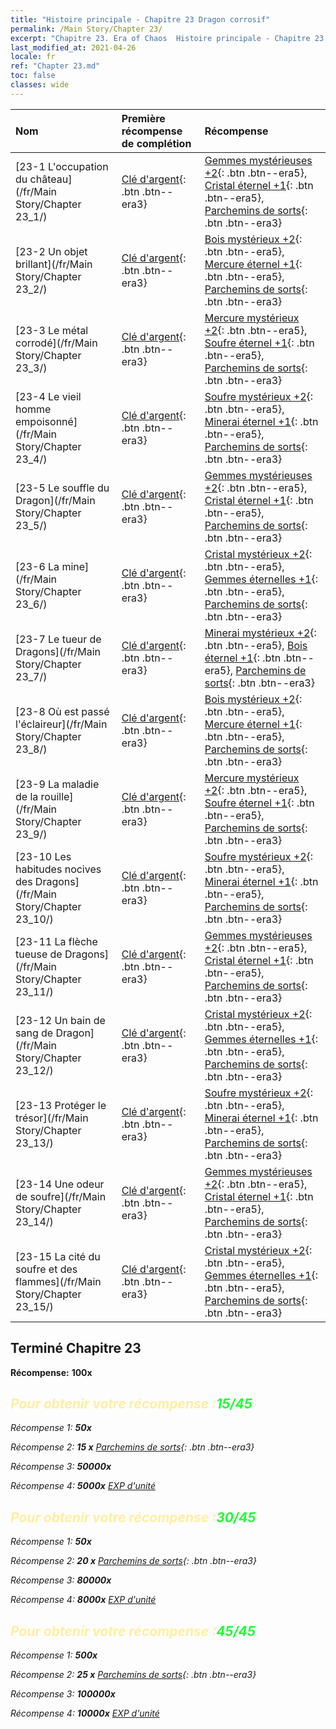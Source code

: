 ```yaml
---
title: "Histoire principale - Chapitre 23 Dragon corrosif"
permalink: /Main Story/Chapter 23/
excerpt: "Chapitre 23. Era of Chaos  Histoire principale - Chapitre 23. Dragon corrosif"
last_modified_at: 2021-04-26
locale: fr
ref: "Chapter 23.md"
toc: false
classes: wide
---
```


  | Nom |  Première récompense de complétion | Récompense |
  |:------------|:------------|:------------| 
  | [23-1 L'occupation du château](/fr/Main Story/Chapter 23_1/) | [Clé d'argent](/ItemsFR/con_693/){: .btn .btn--era3} | [Gemmes mystérieuses +2](/ItemsFR/mat_79/){: .btn .btn--era5}, [Cristal éternel +1](/ItemsFR/mat_73/){: .btn .btn--era5}, [Parchemins de sorts](/ItemsFR/con_694/){: .btn .btn--era3} |
  | [23-2 Un objet brillant](/fr/Main Story/Chapter 23_2/) | [Clé d'argent](/ItemsFR/con_693/){: .btn .btn--era3} | [Bois mystérieux +2](/ItemsFR/mat_76/){: .btn .btn--era5}, [Mercure éternel +1](/ItemsFR/mat_70/){: .btn .btn--era5}, [Parchemins de sorts](/ItemsFR/con_694/){: .btn .btn--era3} |
  | [23-3 Le métal corrodé](/fr/Main Story/Chapter 23_3/) | [Clé d'argent](/ItemsFR/con_693/){: .btn .btn--era3} | [Mercure mystérieux +2](/ItemsFR/mat_77/){: .btn .btn--era5}, [Soufre éternel +1](/ItemsFR/mat_71/){: .btn .btn--era5}, [Parchemins de sorts](/ItemsFR/con_694/){: .btn .btn--era3} |
  | [23-4 Le vieil homme empoisonné](/fr/Main Story/Chapter 23_4/) | [Clé d'argent](/ItemsFR/con_693/){: .btn .btn--era3} | [Soufre mystérieux +2](/ItemsFR/mat_78/){: .btn .btn--era5}, [Minerai éternel +1](/ItemsFR/mat_68/){: .btn .btn--era5}, [Parchemins de sorts](/ItemsFR/con_694/){: .btn .btn--era3} |
  | [23-5 Le souffle du Dragon](/fr/Main Story/Chapter 23_5/) | [Clé d'argent](/ItemsFR/con_693/){: .btn .btn--era3} | [Gemmes mystérieuses +2](/ItemsFR/mat_79/){: .btn .btn--era5}, [Cristal éternel +1](/ItemsFR/mat_73/){: .btn .btn--era5}, [Parchemins de sorts](/ItemsFR/con_694/){: .btn .btn--era3} |
  | [23-6 La mine](/fr/Main Story/Chapter 23_6/) | [Clé d'argent](/ItemsFR/con_693/){: .btn .btn--era3} | [Cristal mystérieux +2](/ItemsFR/mat_80/){: .btn .btn--era5}, [Gemmes éternelles +1](/ItemsFR/mat_72/){: .btn .btn--era5}, [Parchemins de sorts](/ItemsFR/con_694/){: .btn .btn--era3} |
  | [23-7 Le tueur de Dragons](/fr/Main Story/Chapter 23_7/) | [Clé d'argent](/ItemsFR/con_693/){: .btn .btn--era3} | [Minerai mystérieux +2](/ItemsFR/mat_75/){: .btn .btn--era5}, [Bois éternel +1](/ItemsFR/mat_69/){: .btn .btn--era5}, [Parchemins de sorts](/ItemsFR/con_694/){: .btn .btn--era3} |
  | [23-8 Où est passé l'éclaireur](/fr/Main Story/Chapter 23_8/) | [Clé d'argent](/ItemsFR/con_693/){: .btn .btn--era3} | [Bois mystérieux +2](/ItemsFR/mat_76/){: .btn .btn--era5}, [Mercure éternel +1](/ItemsFR/mat_70/){: .btn .btn--era5}, [Parchemins de sorts](/ItemsFR/con_694/){: .btn .btn--era3} |
  | [23-9 La maladie de la rouille](/fr/Main Story/Chapter 23_9/) | [Clé d'argent](/ItemsFR/con_693/){: .btn .btn--era3} | [Mercure mystérieux +2](/ItemsFR/mat_77/){: .btn .btn--era5}, [Soufre éternel +1](/ItemsFR/mat_71/){: .btn .btn--era5}, [Parchemins de sorts](/ItemsFR/con_694/){: .btn .btn--era3} |
  | [23-10 Les habitudes nocives des Dragons](/fr/Main Story/Chapter 23_10/) | [Clé d'argent](/ItemsFR/con_693/){: .btn .btn--era3} | [Soufre mystérieux +2](/ItemsFR/mat_78/){: .btn .btn--era5}, [Minerai éternel +1](/ItemsFR/mat_68/){: .btn .btn--era5}, [Parchemins de sorts](/ItemsFR/con_694/){: .btn .btn--era3} |
  | [23-11 La flèche tueuse de Dragons](/fr/Main Story/Chapter 23_11/) | [Clé d'argent](/ItemsFR/con_693/){: .btn .btn--era3} | [Gemmes mystérieuses +2](/ItemsFR/mat_79/){: .btn .btn--era5}, [Cristal éternel +1](/ItemsFR/mat_73/){: .btn .btn--era5}, [Parchemins de sorts](/ItemsFR/con_694/){: .btn .btn--era3} |
  | [23-12 Un bain de sang de Dragon](/fr/Main Story/Chapter 23_12/) | [Clé d'argent](/ItemsFR/con_693/){: .btn .btn--era3} | [Cristal mystérieux +2](/ItemsFR/mat_80/){: .btn .btn--era5}, [Gemmes éternelles +1](/ItemsFR/mat_72/){: .btn .btn--era5}, [Parchemins de sorts](/ItemsFR/con_694/){: .btn .btn--era3} |
  | [23-13 Protéger le trésor](/fr/Main Story/Chapter 23_13/) | [Clé d'argent](/ItemsFR/con_693/){: .btn .btn--era3} | [Soufre mystérieux +2](/ItemsFR/mat_78/){: .btn .btn--era5}, [Minerai éternel +1](/ItemsFR/mat_68/){: .btn .btn--era5}, [Parchemins de sorts](/ItemsFR/con_694/){: .btn .btn--era3} |
  | [23-14 Une odeur de soufre](/fr/Main Story/Chapter 23_14/) | [Clé d'argent](/ItemsFR/con_693/){: .btn .btn--era3} | [Gemmes mystérieuses +2](/ItemsFR/mat_79/){: .btn .btn--era5}, [Cristal éternel +1](/ItemsFR/mat_73/){: .btn .btn--era5}, [Parchemins de sorts](/ItemsFR/con_694/){: .btn .btn--era3} |
  | [23-15 La cité du soufre et des flammes](/fr/Main Story/Chapter 23_15/) | [Clé d'argent](/ItemsFR/con_693/){: .btn .btn--era3} | [Cristal mystérieux +2](/ItemsFR/mat_80/){: .btn .btn--era5}, [Gemmes éternelles +1](/ItemsFR/mat_72/){: .btn .btn--era5}, [Parchemins de sorts](/ItemsFR/con_694/){: .btn .btn--era3} |


## Terminé Chapitre 23

 **Récompense:**  **100x** <i class="fas fa-gem"/>



## <span style="color: #ffeea0">Pour obtenir votre récompense :</span><span style="color: #27f73a">15/45</span>

 Récompense 1:  **50x** <i class="fas fa-gem"/>

 Récompense 2: **15 x** [Parchemins de sorts](/ItemsFR/con_694/){: .btn .btn--era3}

 Récompense 3:  **50000x** <i class="fas fa-coins"/>

 Récompense 4:  **5000x** [EXP d'unité](/ItemsFR/con_902/)



## <span style="color: #ffeea0">Pour obtenir votre récompense :</span><span style="color: #27f73a">30/45</span>

 Récompense 1:  **50x** <i class="fas fa-gem"/>

 Récompense 2: **20 x** [Parchemins de sorts](/ItemsFR/con_694/){: .btn .btn--era3}

 Récompense 3:  **80000x** <i class="fas fa-coins"/>

 Récompense 4:  **8000x** [EXP d'unité](/ItemsFR/con_902/)



## <span style="color: #ffeea0">Pour obtenir votre récompense :</span><span style="color: #27f73a">45/45</span>

 Récompense 1:  **500x** <i class="fas fa-gem"/>

 Récompense 2: **25 x** [Parchemins de sorts](/ItemsFR/con_694/){: .btn .btn--era3}

 Récompense 3:  **100000x** <i class="fas fa-coins"/>

 Récompense 4:  **10000x** [EXP d'unité](/ItemsFR/con_902/)

